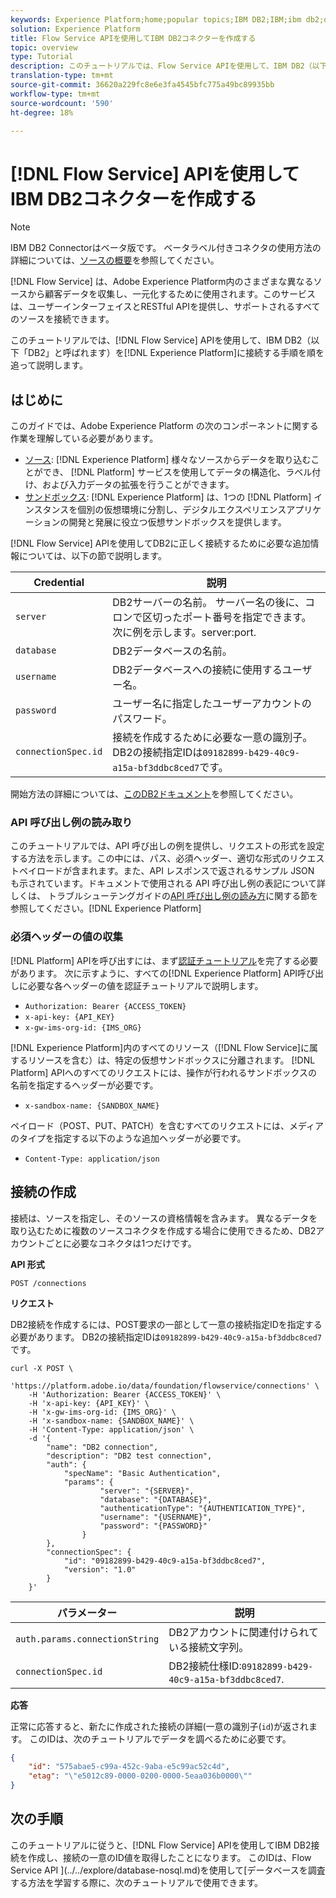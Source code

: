 ```yaml
---
keywords: Experience Platform;home;popular topics;IBM DB2;IBM;ibm db2;db2;DB2
solution: Experience Platform
title: Flow Service APIを使用してIBM DB2コネクターを作成する
topic: overview
type: Tutorial
description: このチュートリアルでは、Flow Service APIを使用して、IBM DB2（以下「DB2」と呼ばれる）をExperience Platformに接続する手順を順を追って説明します。
translation-type: tm+mt
source-git-commit: 36620a229fc8e6e3fa4545bfc775a49bc89935bb
workflow-type: tm+mt
source-wordcount: '590'
ht-degree: 18%

---
```



# [!DNL Flow Service] APIを使用してIBM DB2コネクターを作成する

>[!NOTE]
>
>IBM DB2 Connectorはベータ版です。 ベータラベル付きコネクタの使用方法の詳細については、[ソースの概要](../../../../home.md#terms-and-conditions)を参照してください。

[!DNL Flow Service] は、Adobe Experience Platform内のさまざまな異なるソースから顧客データを収集し、一元化するために使用されます。このサービスは、ユーザーインターフェイスとRESTful APIを提供し、サポートされるすべてのソースを接続できます。

このチュートリアルでは、[!DNL Flow Service] APIを使用して、IBM DB2（以下「DB2」と呼ばれます）を[!DNL Experience Platform]に接続する手順を順を追って説明します。

## はじめに

このガイドでは、Adobe Experience Platform の次のコンポーネントに関する作業を理解している必要があります。

* [ソース](../../../../home.md): [!DNL Experience Platform] 様々なソースからデータを取り込むことができ、 [!DNL Platform] サービスを使用してデータの構造化、ラベル付け、および入力データの拡張を行うことができます。
* [サンドボックス](../../../../../sandboxes/home.md): [!DNL Experience Platform] は、1つの [!DNL Platform] インスタンスを個別の仮想環境に分割し、デジタルエクスペリエンスアプリケーションの開発と発展に役立つ仮想サンドボックスを提供します。

[!DNL Flow Service] APIを使用してDB2に正しく接続するために必要な追加情報については、以下の節で説明します。

| Credential | 説明 |
| ---------- | ----------- |
| `server` | DB2サーバーの名前。 サーバー名の後に、コロンで区切ったポート番号を指定できます。 次に例を示します。server:port. |
| `database` | DB2データベースの名前。 |
| `username` | DB2データベースへの接続に使用するユーザー名。 |
| `password` | ユーザー名に指定したユーザーアカウントのパスワード。 |
| `connectionSpec.id` | 接続を作成するために必要な一意の識別子。 DB2の接続指定IDは`09182899-b429-40c9-a15a-bf3ddbc8ced7`です。 |

開始方法の詳細については、[このDB2ドキュメント](https://www.ibm.com/support/knowledgecenter/SSFMBX/com.ibm.swg.im.dashdb.doc/connecting/connect_credentials.html)を参照してください。

### API 呼び出し例の読み取り

このチュートリアルでは、API 呼び出しの例を提供し、リクエストの形式を設定する方法を示します。この中には、パス、必須ヘッダー、適切な形式のリクエストペイロードが含まれます。また、API レスポンスで返されるサンプル JSON も示されています。ドキュメントで使用される API 呼び出し例の表記について詳しくは、 トラブルシューテングガイドの[API 呼び出し例の読み方](../../../../../landing/troubleshooting.md#how-do-i-format-an-api-request)に関する節を参照してください。[!DNL Experience Platform]

### 必須ヘッダーの値の収集

[!DNL Platform] APIを呼び出すには、まず[認証チュートリアル](../../../../../tutorials/authentication.md)を完了する必要があります。 次に示すように、すべての[!DNL Experience Platform] API呼び出しに必要な各ヘッダーの値を認証チュートリアルで説明します。

* `Authorization: Bearer {ACCESS_TOKEN}`
* `x-api-key: {API_KEY}`
* `x-gw-ims-org-id: {IMS_ORG}`

[!DNL Experience Platform]内のすべてのリソース（[!DNL Flow Service]に属するリソースを含む）は、特定の仮想サンドボックスに分離されます。 [!DNL Platform] APIへのすべてのリクエストには、操作が行われるサンドボックスの名前を指定するヘッダーが必要です。

* `x-sandbox-name: {SANDBOX_NAME}`

ペイロード（POST、PUT、PATCH）を含むすべてのリクエストには、メディアのタイプを指定する以下のような追加ヘッダーが必要です。

* `Content-Type: application/json`

## 接続の作成

接続は、ソースを指定し、そのソースの資格情報を含みます。 異なるデータを取り込むために複数のソースコネクタを作成する場合に使用できるため、DB2アカウントごとに必要なコネクタは1つだけです。

**API 形式**

```http
POST /connections
```

**リクエスト**

DB2接続を作成するには、POST要求の一部として一意の接続指定IDを指定する必要があります。 DB2の接続指定IDは`09182899-b429-40c9-a15a-bf3ddbc8ced7`です。

```shell
curl -X POST \
    'https://platform.adobe.io/data/foundation/flowservice/connections' \
    -H 'Authorization: Bearer {ACCESS_TOKEN}' \
    -H 'x-api-key: {API_KEY}' \
    -H 'x-gw-ims-org-id: {IMS_ORG}' \
    -H 'x-sandbox-name: {SANDBOX_NAME}' \
    -H 'Content-Type: application/json' \
    -d '{
        "name": "DB2 connection",
        "description": "DB2 test connection",
        "auth": {
            "specName": "Basic Authentication",
            "params": {
                    "server": "{SERVER}",
                    "database": "{DATABASE}",
                    "authenticationType": "{AUTHENTICATION_TYPE}",
                    "username": "{USERNAME}",
                    "password": "{PASSWORD}"
                }
        },
        "connectionSpec": {
            "id": "09182899-b429-40c9-a15a-bf3ddbc8ced7",
            "version": "1.0"
        }
    }'
```

| パラメーター | 説明 |
| --------- | ----------- |
| `auth.params.connectionString` | DB2アカウントに関連付けられている接続文字列。 |
| `connectionSpec.id` | DB2接続仕様ID:`09182899-b429-40c9-a15a-bf3ddbc8ced7`. |

**応答** 

正常に応答すると、新たに作成された接続の詳細(一意の識別子(`id`)が返されます。 このIDは、次のチュートリアルでデータを調べるために必要です。

```json
{
    "id": "575abae5-c99a-452c-9aba-e5c99ac52c4d",
    "etag": "\"e5012c89-0000-0200-0000-5eaa036b0000\""
}
```

## 次の手順

このチュートリアルに従うと、[!DNL Flow Service] APIを使用してIBM DB2接続を作成し、接続の一意のID値を取得したことになります。 このIDは、Flow Service API ](../../explore/database-nosql.md)を使用して[データベースを調査する方法を学習する際に、次のチュートリアルで使用できます。
